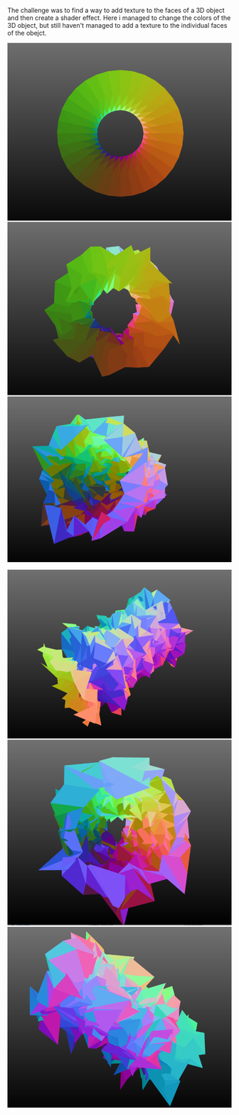 The challenge was to find a way to add texture to the faces of a 3D object and then create a shader effect. 
Here i managed to change the colors of the 3D object, but still haven't managed to add a texture to the individual faces of the obejct.

![alt tag](https://github.com/AnnaKolla/Images/blob/master/rbow3.png)
![alt tag](https://github.com/AnnaKolla/Images/blob/master/rbow4.png)
![alt tag](https://github.com/AnnaKolla/Images/blob/master/rbow5.png)

![alt tag](https://github.com/AnnaKolla/Images/blob/master/rbow.png)
![alt tag](https://github.com/AnnaKolla/Images/blob/master/rbow1.png)
![alt tag](https://github.com/AnnaKolla/Images/blob/master/rbow2.png)

